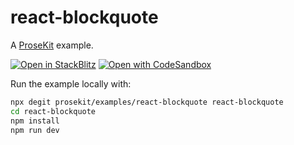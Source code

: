 # react-blockquote

A [ProseKit](https://prosekit.dev) example.

[![Open in StackBlitz](https://developer.stackblitz.com/img/open_in_stackblitz.svg)](https://stackblitz.com/github/prosekit/examples/tree/master/react-blockquote)
[![Open with CodeSandbox](https://assets.codesandbox.io/github/button-edit-lime.svg)](https://codesandbox.io/p/sandbox/github/prosekit/examples/tree/master/react-blockquote)

Run the example locally with:

```bash
npx degit prosekit/examples/react-blockquote react-blockquote
cd react-blockquote
npm install
npm run dev
```
